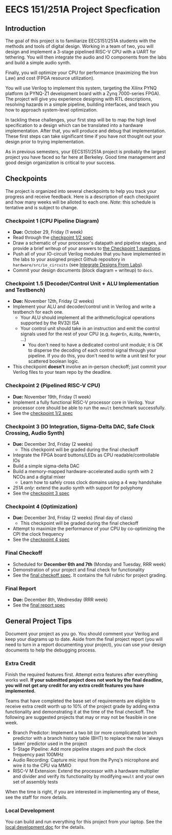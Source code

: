 # EECS 151/251A Project Specfication

## Introduction
The goal of this project is to familiarize EECS151/251A students with the methods and tools of digital design.
Working in a team of two, you will design and implement a 3-stage pipelined RISC-V CPU with a UART for tethering.
You will then integrate the audio and IO components from the labs and build a simple audio synth.
<!-- Afterwards, you will build a hardware accelerator to accelerate a small Convolutional Neural Network and do a system integration with your RISC-V CPU. -->

Finally, you will optimize your CPU for performance (maximizing the Iron Law) and cost (FPGA resource utilization).

You will use Verilog to implement this system, targeting the Xilinx PYNQ platform (a PYNQ-Z1 development board with a Zynq 7000-series FPGA).
The project will give you experience designing with RTL descriptions, resolving hazards in a simple pipeline, building interfaces, and teach you how to approach system-level optimization.

In tackling these challenges, your first step will be to map the high level specification to a design which can be translated into a hardware implementation.
After that, you will produce and debug that implementation.
These first steps can take significant time if you have not thought out your design prior to trying implementation.

As in previous semesters, your EECS151/251A project is probably the largest project you have faced so far here at Berkeley.
Good time management and good design organization is critical to your success.

## Checkpoints
The project is organized into several checkpoints to help you track your progress and receive feedback.
Here is a description of each checkpoint and how many weeks will be alloted to each one.
*Note*: this schedule is tentative and is subject to change.

### Checkpoint 1 (CPU Pipeline Diagram)
- **Due:** October 29, Friday (1 week)
- Read through the [checkpoint 1/2 spec](./checkpoint1.md)
- Draw a schematic of your processor's datapath and pipeline stages, and provide a brief writeup of your answers to [the Checkpoint 1 questions](./checkpoint1.md#checkpoint-1-questions).
- Push all of your IO-circuit Verilog modules that you have implemented in the labs to your assigned project Github repository in `hardware/src/io_circuits` (see [Integrate Designs From Labs](./checkpoint1.md#integrate-designs-from-labs)).
- Commit your design documents (block diagram + writeup) to `docs`.

### Checkpoint 1.5 (Decoder/Control Unit + ALU Implementation and Testbench)
- **Due:** November 12th, Friday (2 weeks)
- Implement your ALU and decoder/control unit in Verilog and write a testbench for each one.
  - Your ALU should implement all the arithmetic/logical operations supported by the RV32I ISA
  - Your control unit should take in an instruction and emit the control signals used for the rest of your CPU (e.g. `RegWrEn`, `ALUOp`, `MemWrEn`, ...)
    - You don't need to have a dedicated control unit module; it is OK to disperse the decoding of each control signal through your pipeline. If you do this, you don't need to write a unit test for your scattered boolean logic.
- This checkpoint **doesn't** involve an in-person checkoff; just commit your Verilog files to your team repo by the deadline.

### Checkpoint 2 (Pipelined RISC-V CPU)
- **Due:** November 19th, Friday (1 week)
- Implement a fully functional RISC-V processor core in Verilog. Your processor core should be able to run the `mmult` benchmark successfully.
- See the [checkpoint 1/2 spec](./checkpoint1.md)

### Checkpoint 3 (IO Integration, Sigma-Delta DAC, Safe Clock Crossing, Audio Synth)
- **Due:** December 3rd, Friday (2 weeks)
  - This checkpoint will be graded during the final checkoff
- Integrate the FPGA board buttons/LEDs as CPU readable/controllable IOs
- Build a simple sigma-delta DAC
- Build a memory-mapped hardware-accelerated audio synth with 2 NCOs and a digital mixer
  - Learn how to safely cross clock domains using a 4 way handshake
- *251A only*: extend the audio synth with support for polyphony
- See the [checkpoint 3 spec](./checkpoint3.md)

### Checkpoint 4 (Optimization)
- **Due:** December 3rd, Friday (2 weeks) (final day of class)
  - This checkpoint will be graded during the final checkoff
- Attempt to maximize the performance of your CPU by co-optimizing the CPI the clock frequency
- See the [checkpoint 4 spec](./checkpoint4.md)

### Final Checkoff
- Scheduled for **December 6th and 7th** (Monday and Tuesday, RRR week)
- Demonstration of your project and final check for functionality
- See the [final checkoff spec](./final_checkoff.md). It contains the full rubric for project grading.

### Final Report
- **Due:** December 8th, Wednesday (RRR week)
- See the [final report spec](./final_report.md)

## General Project Tips
Document your project as you go.
You should comment your Verilog and keep your diagrams up to date.
Aside from the final project report (you will need to turn in a report documenting your project), you can use your design documents to help the debugging process.

### Extra Credit
Finish the required features first.
Attempt extra features after everything works well.
**If your submitted project does not work by the final deadline, you will not get any credit for any extra credit features you have implemented.**

Teams that have completed the base set of requirements are eligible to receive extra credit worth up to 10% of the project grade by adding extra functionality and demonstrating it at the time of the final checkoff.
The following are suggested projects that may or may not be feasible in one week.

- Branch Predictor: Implement a two bit (or more complicated) branch predictor with a branch history table (BHT) to replace the naive 'always taken' predictor used in the project
- 5-Stage Pipeline: Add more pipeline stages and push the clock frequency past 100MHz
- Audio Recording: Capture mic input from the Pynq's microphone and wire it to the CPU via MMIO
- RISC-V M Extension: Extend the processor with a hardware multiplier and divider and verify its functionality by modifying `mmult` and your own set of assembly tests

When the time is right, if you are interested in implementing any of these, see the staff for more details.

### Local Development
You can build and run everything for this project from your laptop.
See the [local development doc](./local_dev.md) for the details.
